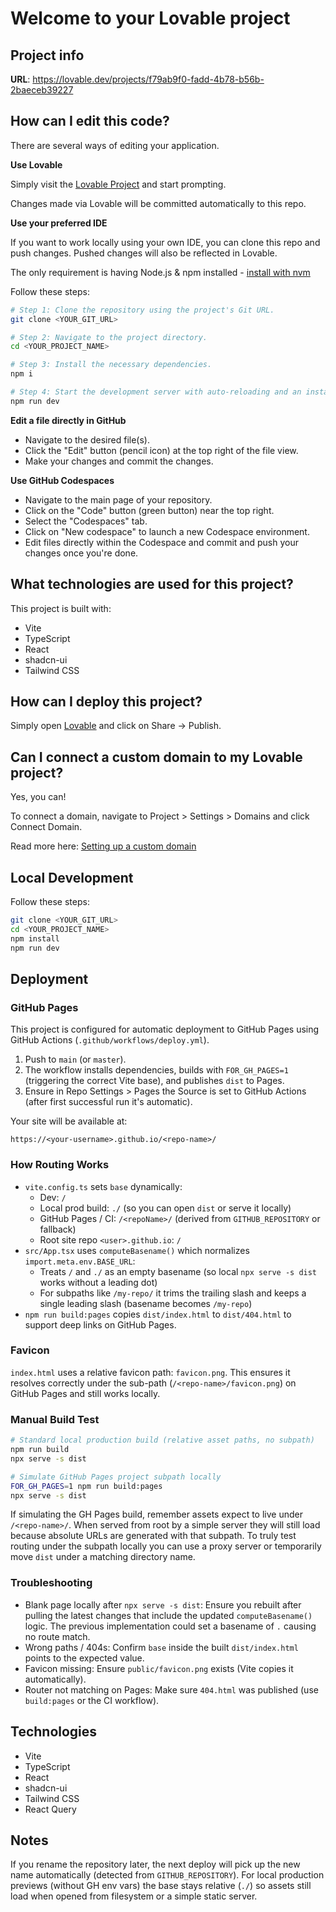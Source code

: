 # Welcome to your Lovable project

## Project info

**URL**: https://lovable.dev/projects/f79ab9f0-fadd-4b78-b56b-2baeceb39227

## How can I edit this code?

There are several ways of editing your application.

**Use Lovable**

Simply visit the [Lovable Project](https://lovable.dev/projects/f79ab9f0-fadd-4b78-b56b-2baeceb39227) and start prompting.

Changes made via Lovable will be committed automatically to this repo.

**Use your preferred IDE**

If you want to work locally using your own IDE, you can clone this repo and push changes. Pushed changes will also be reflected in Lovable.

The only requirement is having Node.js & npm installed - [install with nvm](https://github.com/nvm-sh/nvm#installing-and-updating)

Follow these steps:

```sh
# Step 1: Clone the repository using the project's Git URL.
git clone <YOUR_GIT_URL>

# Step 2: Navigate to the project directory.
cd <YOUR_PROJECT_NAME>

# Step 3: Install the necessary dependencies.
npm i

# Step 4: Start the development server with auto-reloading and an instant preview.
npm run dev
```

**Edit a file directly in GitHub**

- Navigate to the desired file(s).
- Click the "Edit" button (pencil icon) at the top right of the file view.
- Make your changes and commit the changes.

**Use GitHub Codespaces**

- Navigate to the main page of your repository.
- Click on the "Code" button (green button) near the top right.
- Select the "Codespaces" tab.
- Click on "New codespace" to launch a new Codespace environment.
- Edit files directly within the Codespace and commit and push your changes once you're done.

## What technologies are used for this project?

This project is built with:

- Vite
- TypeScript
- React
- shadcn-ui
- Tailwind CSS

## How can I deploy this project?

Simply open [Lovable](https://lovable.dev/projects/f79ab9f0-fadd-4b78-b56b-2baeceb39227) and click on Share -> Publish.

## Can I connect a custom domain to my Lovable project?

Yes, you can!

To connect a domain, navigate to Project > Settings > Domains and click Connect Domain.

Read more here: [Setting up a custom domain](https://docs.lovable.dev/features/custom-domain#custom-domain)

## Local Development

Follow these steps:

```sh
git clone <YOUR_GIT_URL>
cd <YOUR_PROJECT_NAME>
npm install
npm run dev
```

## Deployment

### GitHub Pages

This project is configured for automatic deployment to GitHub Pages using GitHub Actions (`.github/workflows/deploy.yml`).

1. Push to `main` (or `master`).
2. The workflow installs dependencies, builds with `FOR_GH_PAGES=1` (triggering the correct Vite base), and publishes `dist` to Pages.
3. Ensure in Repo Settings > Pages the Source is set to GitHub Actions (after first successful run it's automatic).

Your site will be available at:

```
https://<your-username>.github.io/<repo-name>/
```

### How Routing Works

- `vite.config.ts` sets `base` dynamically:
  - Dev: `/`
  - Local prod build: `./` (so you can open `dist` or serve it locally)
  - GitHub Pages / CI: `/<repoName>/` (derived from `GITHUB_REPOSITORY` or fallback)
  - Root site repo `<user>.github.io`: `/`
- `src/App.tsx` uses `computeBasename()` which normalizes `import.meta.env.BASE_URL`:
  - Treats `/` and `./` as an empty basename (so local `npx serve -s dist` works without a leading dot)
  - For subpaths like `/my-repo/` it trims the trailing slash and keeps a single leading slash (basename becomes `/my-repo`)
- `npm run build:pages` copies `dist/index.html` to `dist/404.html` to support deep links on GitHub Pages.

### Favicon

`index.html` uses a relative favicon path: `favicon.png`. This ensures it resolves correctly under the sub-path (`/<repo-name>/favicon.png`) on GitHub Pages and still works locally.

### Manual Build Test

```sh
# Standard local production build (relative asset paths, no subpath)
npm run build
npx serve -s dist

# Simulate GitHub Pages project subpath locally
FOR_GH_PAGES=1 npm run build:pages
npx serve -s dist
```

If simulating the GH Pages build, remember assets expect to live under `/<repo-name>/`. When served from root by a simple server they will still load because absolute URLs are generated with that subpath. To truly test routing under the subpath locally you can use a proxy server or temporarily move `dist` under a matching directory name.

### Troubleshooting

- Blank page locally after `npx serve -s dist`: Ensure you rebuilt after pulling the latest changes that include the updated `computeBasename()` logic. The previous implementation could set a basename of `.` causing no route match.
- Wrong paths / 404s: Confirm `base` inside the built `dist/index.html` points to the expected value.
- Favicon missing: Ensure `public/favicon.png` exists (Vite copies it automatically).
- Router not matching on Pages: Make sure `404.html` was published (use `build:pages` or the CI workflow).

## Technologies

- Vite
- TypeScript
- React
- shadcn-ui
- Tailwind CSS
- React Query

## Notes

If you rename the repository later, the next deploy will pick up the new name automatically (detected from `GITHUB_REPOSITORY`). For local production previews (without GH env vars) the base stays relative (`./`) so assets still load when opened from filesystem or a simple static server.

